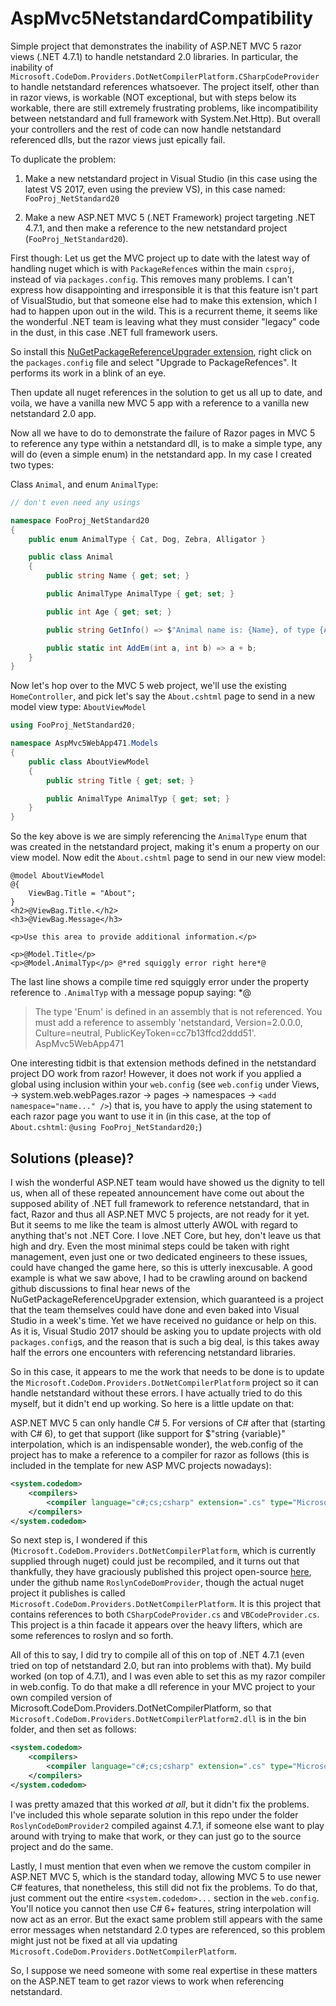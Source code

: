 # AspMvc5NetstandardCompatibility

Simple project that demonstrates the inability of ASP.NET MVC 5 razor views (.NET 4.7.1) to handle netstandard 2.0 libraries. In particular, the inability of `Microsoft.CodeDom.Providers.DotNetCompilerPlatform.CSharpCodeProvider` to handle netstandard references whatsoever. The project itself, other than in razor views, is workable (NOT exceptional, but with steps below its workable, there are still extremely frustrating problems, like incompatibility between netstandard and full framework with System.Net.Http). But overall your controllers and the rest of code can now handle netstandard referenced dlls, but the razor views just epically fail.

To duplicate the problem: 

1) Make a new netstandard project in Visual Studio (in this case using the latest VS 2017, even using the preview VS), in this case named: `FooProj_NetStandard20`

2) Make a new ASP.NET MVC 5 (.NET Framework) project targeting .NET 4.7.1, and then make a reference to the new netstandard project (`FooProj_NetStandard20`).

First though: Let us get the MVC project up to date with the latest way of handling nuget which is with `PackageRefence`s within the main `csproj`, instead of via `packages.config`. This removes many problems. I can't express how disappointing and irresponsible it is that this feature isn't part of VisualStudio, but that someone else had to make this extension, which I had to happen upon out in the wild. This is a recurrent theme, it seems like the wonderful .NET team is leaving what they must consider "legacy" code in the dust, in this case .NET full framework users. 

So install this [NuGetPackageReferenceUpgrader extension](https://marketplace.visualstudio.com/items?itemName=CloudNimble.NuGetPackageReferenceUpgrader), right click on the `packages.config` file and select "Upgrade to PackageRefences". It performs its work in a blink of an eye.

Then update all nuget references in the solution to get us all up to date, and voila, we have a vanilla new MVC 5 app with a reference to a vanilla new netstandard 2.0 app. 

Now all we have to do to demonstrate the failure of Razor pages in MVC 5 to reference any type within a netstandard dll, is to make a simple type, any will do (even a simple enum) in the netstandard app. In my case I created two types: 

Class `Animal`, and enum `AnimalType`:

```cs
// don't even need any usings 

namespace FooProj_NetStandard20
{
	public enum AnimalType { Cat, Dog, Zebra, Alligator }

	public class Animal
	{
		public string Name { get; set; }

		public AnimalType AnimalType { get; set; }

		public int Age { get; set; }

		public string GetInfo() => $"Animal name is: {Name}, of type {AnimalType}, aged {Age}";

		public static int AddEm(int a, int b) => a + b;
	}
}
```

Now let's hop over to the MVC 5 web project, we'll use the existing `HomeController`, and pick let's say the `About.cshtml` page to send in a new model view type: `AboutViewModel`

```cs
using FooProj_NetStandard20;

namespace AspMvc5WebApp471.Models
{
	public class AboutViewModel
	{
		public string Title { get; set; }

		public AnimalType AnimalTyp { get; set; }
	}
}
```

So the key above is we are simply referencing the `AnimalType` enum that was created in the netstandard project, making it's enum a property on our view model. Now edit the `About.cshtml` page to send in our new view model:

```cshtml
@model AboutViewModel
@{
	ViewBag.Title = "About";
}
<h2>@ViewBag.Title.</h2>
<h3>@ViewBag.Message</h3>

<p>Use this area to provide additional information.</p>

<p>@Model.Title</p>
<p>@Model.AnimalTyp</p> @*red squiggly error right here*@
```

The last line shows a compile time red squiggly error under the property reference to `.AnimalTyp` with a message popup saying: *@

> The type 'Enum' is defined in an assembly that is not referenced. You must add a reference to assembly 'netstandard, Version=2.0.0.0, Culture=neutral, PublicKeyToken=cc7b13ffcd2ddd51'.	AspMvc5WebApp471

One interesting tidbit is that extension methods defined in the netstandard project DO work from razor! However, it does not work if you applied a global using inclusion within your `web.config` (see `web.config` under Views, -> system.web.webPages.razor -> pages -> namespaces -> `<add namespace="name..." />`) that is, you have to apply the using statement to each razor page you want to use it in (in this case, at the top of `About.cshtml`: `@using FooProj_NetStandard20;`)

## Solutions (please)?

I wish the wonderful ASP.NET team would have showed us the dignity to tell us, when all of these repeated announcement have come out about the supposed ability of .NET full framework to reference netstandard, that in fact, Razor and thus all ASP.NET MVC 5 projects, are not ready for it yet. But it seems to me like the team is almost utterly AWOL with regard to anything that's not .NET Core. I love .NET Core, but hey, don't leave us that high and dry. Even the most minimal steps could be taken with right management, even just one or two dedicated engineers to these issues, could have changed the game here, so this is utterly inexcusable. A good example is what we saw above, I had to be crawling around on backend github discussions to final hear news of the NuGetPackageReferenceUpgrader extension, which guaranteed is a project that the team themselves could have done and even baked into Visual Studio in a week's time. Yet we have received no guidance or help on this. As it is, Visual Studio 2017 should be asking you to update projects with old `packages.config`s, and the reason that is such a big deal, is this takes away half the errors one encounters with referencing netstandard libraries. 

So in this case, it appears to me the work that needs to be done is to update the `Microsoft.CodeDom.Providers.DotNetCompilerPlatform` project so it can handle netstandard without these errors. I have actually tried to do this myself, but it didn't end up working. So here is a little update on that:

ASP.NET MVC 5 can only handle C# 5. For versions of C# after that (starting with C# 6), to get that support (like support for $"string {variable}" interpolation, which is an indispensable wonder), the web.config of the project has to make a reference to a compiler for razor as follows (this is included in the template for new ASP MVC projects nowadays):

```xml
<system.codedom>
	<compilers>
		<compiler language="c#;cs;csharp" extension=".cs" type="Microsoft.CodeDom.Providers.DotNetCompilerPlatform.CSharpCodeProvider, Microsoft.CodeDom.Providers.DotNetCompilerPlatform, Version=1.0.8.0, Culture=neutral, PublicKeyToken=31bf3856ad364e35" warningLevel="4" compilerOptions="/langversion:default /nowarn:1659;1699;1701"/>
	</compilers>
</system.codedom>
```

So next step is, I wondered if this (`Microsoft.CodeDom.Providers.DotNetCompilerPlatform`, which is currently supplied through nuget) could just be recompiled, and it turns out that thankfully, they have graciously published this project open-source [here](https://github.com/copernicus365/RoslynCodeDomProvider), under the github name `RoslynCodeDomProvider`, though the actual nuget project it publishes is called `Microsoft.CodeDom.Providers.DotNetCompilerPlatform`. It is this project that contains references to both `CSharpCodeProvider.cs` and `VBCodeProvider.cs`. This project is a thin facade it appears over the heavy lifters, which are some references to roslyn and so forth. 

All of this to say, I did try to compile all of this on top of .NET 4.7.1 (even tried on top of netstandard 2.0, but ran into problems with that). My build worked (on top of 4.7.1), and I was even able to set this as my razor compiler in web.config. To do that make a dll reference in your MVC project to your own compiled version of Microsoft.CodeDom.Providers.DotNetCompilerPlatform, so that `Microsoft.CodeDom.Providers.DotNetCompilerPlatform2.dll` is in the bin folder, and then set as follows:

```xml
<system.codedom>
	<compilers>
		<compiler language="c#;cs;csharp" extension=".cs" type="Microsoft.CodeDom.Providers.DotNetCompilerPlatform.CSharpCodeProvider, Microsoft.CodeDom.Providers.DotNetCompilerPlatform2, Version={version}, Culture=neutral, PublicKeyToken={key, use AssemblyName for this after signing the assembly in VS}" warningLevel="4" compilerOptions="/langversion:default /nowarn:1659;1699;1701"/>
	</compilers>
</system.codedom>
```

I was pretty amazed that this worked *at all*, but it didn't fix the problems. I've included this whole separate solution in this repo under the folder `RoslynCodeDomProvider2` compiled against 4.7.1, if someone else want to play around with trying to make that work, or they can just go to the source project and do the same.

Lastly, I must mention that even when we remove the custom compiler in ASP.NET MVC 5, which is the standard today, allowing MVC 5 to use newer C# features, that nonetheless, this still did not fix the problems. To do that, just comment out the entire `<system.codedom>...` section in the `web.config`. You'll notice you cannot then use C# 6+ features, string interpolation will now act as an error. But the exact same problem still appears with the same error messages when netstandard 2.0 types are referenced, so this problem might just not be fixed at all via updating `Microsoft.CodeDom.Providers.DotNetCompilerPlatform`.

So, I suppose we need someone with some real expertise in these matters on the ASP.NET team to get razor views to work when referencing netstandard.